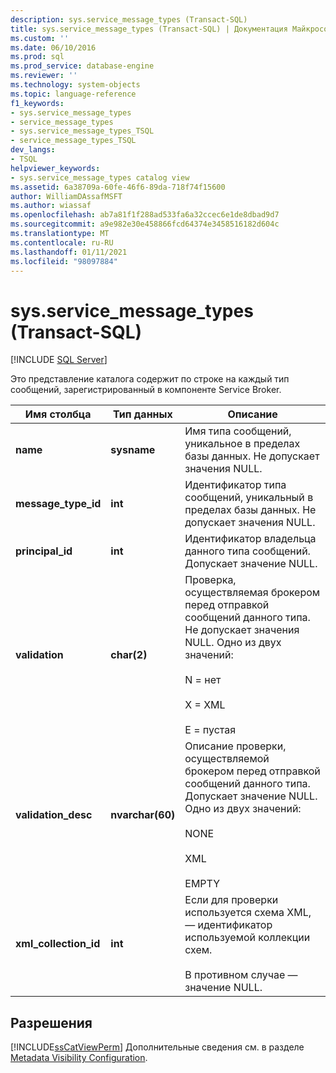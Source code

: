 ```yaml
---
description: sys.service_message_types (Transact-SQL)
title: sys.service_message_types (Transact-SQL) | Документация Майкрософт
ms.custom: ''
ms.date: 06/10/2016
ms.prod: sql
ms.prod_service: database-engine
ms.reviewer: ''
ms.technology: system-objects
ms.topic: language-reference
f1_keywords:
- sys.service_message_types
- service_message_types
- sys.service_message_types_TSQL
- service_message_types_TSQL
dev_langs:
- TSQL
helpviewer_keywords:
- sys.service_message_types catalog view
ms.assetid: 6a38709a-60fe-46f6-89da-718f74f15600
author: WilliamDAssafMSFT
ms.author: wiassaf
ms.openlocfilehash: ab7a81f1f288ad533fa6a32ccec6e1de8dbad9d7
ms.sourcegitcommit: a9e982e30e458866fcd64374e3458516182d604c
ms.translationtype: MT
ms.contentlocale: ru-RU
ms.lasthandoff: 01/11/2021
ms.locfileid: "98097884"
---
```

# <a name="sysservice_message_types-transact-sql"></a>sys.service_message_types (Transact-SQL)
[!INCLUDE [SQL Server](../../includes/applies-to-version/sqlserver.md)]

  Это представление каталога содержит по строке на каждый тип сообщений, зарегистрированный в компоненте Service Broker.
  
|Имя столбца|Тип данных|Описание|  
|-----------------|---------------|-----------------|  
|**name**|**sysname**|Имя типа сообщений, уникальное в пределах базы данных. Не допускает значения NULL.|  
|**message_type_id**|**int**|Идентификатор типа сообщений, уникальный в пределах базы данных. Не допускает значения NULL.|  
|**principal_id**|**int**|Идентификатор владельца данного типа сообщений. Допускает значение NULL.|  
|**validation**|**char(2)**|Проверка, осуществляемая брокером перед отправкой сообщений данного типа. Не допускает значения NULL. Одно из двух значений:<br /><br /> N = нет<br /><br /> X = XML<br /><br /> E = пустая|  
|**validation_desc**|**nvarchar(60)**|Описание проверки, осуществляемой брокером перед отправкой сообщений данного типа. Допускает значение NULL. Одно из двух значений:<br /><br /> NONE<br /><br /> XML<br /><br /> EMPTY|  
|**xml_collection_id**|**int**|Если для проверки используется схема XML, — идентификатор используемой коллекции схем.<br /><br /> В противном случае — значение NULL.|  
  
## <a name="permissions"></a>Разрешения  
 [!INCLUDE[ssCatViewPerm](../../includes/sscatviewperm-md.md)] Дополнительные сведения см. в разделе [Metadata Visibility Configuration](../../relational-databases/security/metadata-visibility-configuration.md).  
  
  
